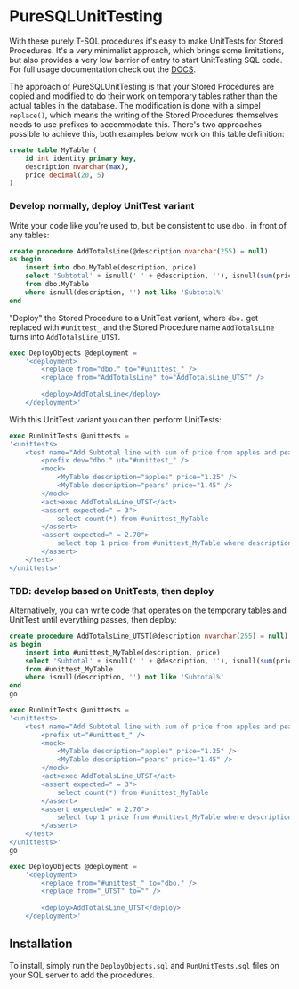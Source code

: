 # PureSQLUnitTesting

With these purely T-SQL procedures it's easy to make UnitTests for Stored Procedures. It's a very minimalist approach, which brings some limitations, but also provides a very low barrier of entry to start UnitTesting SQL code. For full usage documentation check out the [DOCS](./DOCS.md).

The approach of PureSQLUnitTesting is that your Stored Procedures are copied and modified to do their work on temporary tables rather than the actual tables in the database. The modification is done with a simpel `replace()`, which means the writing of the Stored Procedures themselves needs to use prefixes to accommodate this. There's two approaches possible to achieve this, both examples below work on this table definition:

```sql
create table MyTable (
	id int identity primary key,
	description nvarchar(max),
	price decimal(20, 5)
)
```

### Develop normally, deploy UnitTest variant

Write your code like you're used to, but be consistent to use `dbo.` in front of any tables:

```sql
create procedure AddTotalsLine(@description nvarchar(255) = null)
as begin
	insert into dbo.MyTable(description, price)
	select 'Subtotal' + isnull(' ' + @description, ''), isnull(sum(price), 0)
	from dbo.MyTable
	where isnull(description, '') not like 'Subtotal%'
end
```

"Deploy" the Stored Procedure to a UnitTest variant, where `dbo.` get replaced with `#unittest_` and the Stored Procedure name `AddTotalsLine` turns into `AddTotalsLine_UTST`.

```sql
exec DeployObjects @deployment = 
	'<deployment>
		<replace from="dbo." to="#unittest_" />
		<replace from="AddTotalsLine" to="AddTotalsLine_UTST" />
	
		<deploy>AddTotalsLine</deploy>
	</deployment>'
```

With this UnitTest variant you can then perform UnitTests:

```sql
exec RunUnitTests @unittests = 
'<unittests>
	<test name="Add Subtotal line with sum of price from apples and pears lines">
		<prefix dev="dbo." ut="#unittest_" />
		<mock>
			<MyTable description="apples" price="1.25" />
			<MyTable description="pears" price="1.45" />
		</mock>
		<act>exec AddTotalsLine_UTST</act>
		<assert expected=" = 3">
			select count(*) from #unittest_MyTable
		</assert>
		<assert expected=" = 2.70">
			select top 1 price from #unittest_MyTable where description like ''Subtotal%''
		</assert>
	</test>
</unittests>'
```

### TDD: develop based on UnitTests, then deploy

Alternatively, you can write code that operates on the temporary tables and UnitTest until everything passes, then deploy:

```sql
create procedure AddTotalsLine_UTST(@description nvarchar(255) = null)
as begin
	insert into #unittest_MyTable(description, price)
	select 'Subtotal' + isnull(' ' + @description, ''), isnull(sum(price), 0)
	from #unittest_MyTable
	where isnull(description, '') not like 'Subtotal%'
end
go

exec RunUnitTests @unittests = 
'<unittests>
	<test name="Add Subtotal line with sum of price from apples and pears lines">
		<prefix ut="#unittest_" />
		<mock>
			<MyTable description="apples" price="1.25" />
			<MyTable description="pears" price="1.45" />
		</mock>
		<act>exec AddTotalsLine_UTST</act>
		<assert expected=" = 3">
			select count(*) from #unittest_MyTable
		</assert>
		<assert expected=" = 2.70">
			select top 1 price from #unittest_MyTable where description like ''Subtotal%''
		</assert>
	</test>
</unittests>'
go

exec DeployObjects @deployment = 
	'<deployment>
		<replace from="#unittest_" to="dbo." />
		<replace from="_UTST" to="" />
	
		<deploy>AddTotalsLine_UTST</deploy>
	</deployment>'
```

## Installation

To install, simply run the `DeployObjects.sql` and `RunUnitTests.sql` files on your SQL server to add the procedures.